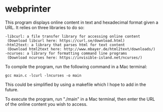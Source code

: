 # webprinter
This program displays online content in text and hexadecimal format given a URL. It relies on three libraries to do so:

    -libcurl: a file transfer library for accessing online content
     (Download libcurl here: https://curl.se/download.html)
    -html2text: a library that parses html for text content
     (Download html2text here: http://www.mbayer.de/html2text/downloads/)
    -ncurses: a library for formatting command line programs
     (Download ncurses here: https://invisible-island.net/ncurses/)

To compile the program, run the following command in a Mac terminal:

    gcc main.c -lcurl -lncurses -o main

This could be simplified by using a makefile which I hope to add in the future.

To execute the program, run "./main" in a Mac terminal, then enter the URL of the online content you wish to access.


